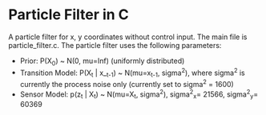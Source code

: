 # Particle Filter in C
A particle filter for x, y coordinates without control input. The main file is particle_filter.c. The particle filter uses the following parameters:


- Prior: P(X<sub>0</sub>) ~ N(0, mu=Inf) (uniformly distributed)
- Transition Model: P(X<sub>t</sub> | x_<sub>t-1</sub>) ~ N(mu=x<sub>t-1</sub>, sigma<sup>2</sup>), where sigma<sup>2</sup> is currently
  the process noise only (currently set to sigma<sup>2</sup> = 1600)
- Sensor Model: p(z<sub>t</sub> | X<sub>t</sub>) ~ N(mu=X<sub>t</sub>, sigma<sup>2</sup>), sigma<sup>2</sup><sub>x</sub>= 21566, sigma<sup>2</sup><sub>y</sub>= 60369
